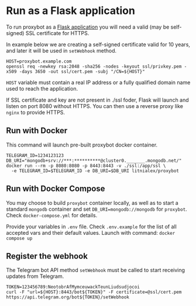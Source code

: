 # Run as a Flask application
To run proxybot as a [Flask application](https://flask.palletsprojects.com/en/latest/) you will need a valid (may be self-signed) SSL certificate for HTTPS.

In example below we are creating a self-signed certificate valid for 10 years,
and later it will be used in `setWebhook` method.
```
HOST=proxybot.example.com
openssl req -newkey rsa:2048 -sha256 -nodes -keyout ssl/privkey.pem -x509 -days 3650 -out ssl/cert.pem -subj "/CN=${HOST}"
```

`HOST` variable must contain a real IP address or a fully qualified domain name used to reach the application.

If SSL certificate and key are not present in ./ssl foder, Flask will launch and listen on port 8080 without HTTPS. You can then use a reverse proxy like `nginx` to provide HTTPS.


## Run with Docker

This command will launch pre-built proxybot docker container.
```
TELEGRAM_ID=1234123123
DB_URI="mongodb+srv://***:**********@cluster0._______.mongodb.net/"
docker run --rm -p 8080:8080 -p 8443:8443 -v ./ssl:/app/ssl \
  -e TELEGRAM_ID=$TELEGRAM_ID -e DB_URI=$DB_URI litnialex/proxybot
```


## Run with Docker Compose

You may choose to build `proxybot` container locally, as well as to start a standard `mongodb` container and set `DB_URI=mongodb://mongodb` for `proxybot`. Check `docker-compose.yml` for details.

Provide your variables in `.env` file.
Check `.env.example` for the list of all accepted vars and their default values. Launch with command: `docker compose up`

## Register the webhook

The Telegram bot API method `setWebhook` must be called to start receiving updates from Telegram.

```
TOKEN=123456789:NeotobrAfMymceuwackTeunLiudsudjocoi
curl -F "url=${HOST}:8443/bot${TOKEN}" -F certificate=@ssl/cert.pem https://api.telegram.org/bot${TOKEN}/setWebhook
```

